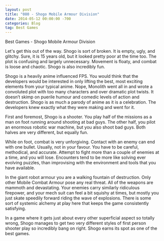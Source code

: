 ```yaml
---
layout: post
title: "080 - Shogo Mobile Armour Division"
date: 2014-05-12 00:00:00 -700
categories: Blog
tag: Best Games
---
```


Best Games - Shogo Mobile Armour Division

Let's get this out of the way. Shogo is sort of broken. It is empty, ugly, and glitchy. Sure, it is 15 years old, but it looked pretty poor at the time too. The plot is confusing and largely unnecessary. Movement is floaty, and combat is loose and chaotic. Shogo is also incredibly fun.

Shogo is a heavily anime influenced FPS. You would think that the developers would be interested in only lifting the best, most exciting elements from your typical anime. Nope, Monolith went all in and wrote a convoluted plot with too many characters and over dramatic plot twists. It doesn’t skimp on puerile humour and comedic levels of action and destruction. Shogo is as much a parody of anime as it is a celebration. The developers knew exactly what they were making and went for it.

First and foremost, Shogo is a shooter. You play half of the missions as a man on foot running around shooting at bad guys. The other half, you pilot an enormous robotic war machine, but you also shoot bad guys. Both halves are very different, but equally fun.

While on foot, combat is very unforgiving. Contact with an enemy can end with one bullet. Usually, not in your favour. You have to be careful, methodical, and accurate. Attempt to fight more than a couple of enemies at a time, and you will lose. Encounters tend to be more like solving ever evolving puzzles, than improvising with the environment and tools that you have available.

In the giant robot armour you are a walking fountain of destruction. Only other Mobile Combat Armour pose any real threat. All of the weapons are mammoth and devastating. Your enemies carry similarly ridiculous firepower, and your mech suit can feel a bit squishy at times, but  mostly you just skate speedily forward riding the wave of explosions. There is some sort of systemic alchemy at play here that keeps the game consistently satisfying.

In a game where it gets just about every other superficial aspect so totally wrong, Shogo manages to get two very different styles of first person shooter play so incredibly bang on right. Shogo earns its spot as one of the best games.
        